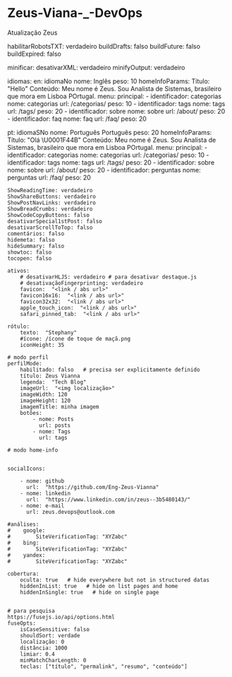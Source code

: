 # Zeus-Viana-_-DevOps
Atualização Zeus

habilitarRobotsTXT: verdadeiro
buildDrafts: falso
buildFuture: falso
buildExpired: falso

minificar:
    desativarXML: verdadeiro
    minifyOutput: verdadeiro

idiomas:
  en:
    idiomaNo nome: Inglês
    peso: 10
    homeInfoParams:
      Título:  "Hello" 
      Conteúdo: Meu nome é Zeus. Sou Analista de Sistemas, brasileiro que mora em Lisboa POrtugal.
    menu:
      principal:
        - identificador: categorias
          nome: categorias
          url: /categorias/
          peso: 10
        - identificador: tags
          nome: tags
          url: /tags/
          peso: 20
        - identificador: sobre
          nome: sobre
          url: /about/
          peso: 20
        - identificador: faq
          nome: faq
          url: /faq/
          peso: 20

  pt:
    idiomaSNo nome: Português Português
    peso: 20
    homeInfoParams:
      Título:  "Olá \U0001F44B" 
      Conteúdo: Meu nome é Zeus. Sou Analista de Sistemas, brasileiro que mora em Lisboa POrtugal.
    menu:
      principal:
        - identificador: categorias
          nome: categorias
          url: /categorias/
          peso: 10
        - identificador: tags
          nome: tags
          url: /tags/
          peso: 20
        - identificador: sobre
          nome: sobre
          url: /about/
          peso: 20
        - identificador: perguntas
          nome: perguntas
          url: /faq/
          peso: 20


    ShowReadingTime: verdadeiro
    ShowShareButtons: verdadeiro
    ShowPostNavLinks: verdadeiro
    ShowBreadCrumbs: verdadeiro
    ShowCodeCopyButtons: falso
    desativarSpecial1stPost: falso
    desativarScrollToTop: falso
    comentários: falso
    hidemeta: falso
    hideSummary: falso
    showtoc: falso
    tocopen: falso

    ativos:
        # desativarHLJS: verdadeiro # para desativar destaque.js
        # desativaçãoFingerprinting: verdadeiro
        favicon:  "<link / abs url>" 
        favicon16x16:  "<link / abs url>" 
        favicon32x32:  "<link / abs url>" 
        apple_touch_icon:  "<link / abs url>" 
        safari_pinned_tab:  "<link / abs url>" 

    rótulo:
        texto:  "Stephany" 
        #ícone: /ícone de toque de maçã.png
        iconHeight: 35

    # modo perfil
    perfilMode:
        habilitado: falso   # precisa ser explicitamente definido
        título: Zeus Vianna
        legenda:  "Tech Blog" 
        imageUrl:  "<img localização>" 
        imageWidth: 120
        imageHeight: 120
        imagemTitle: minha imagem
        botões:
            - nome: Posts
              url: posts
            - nome: Tags
              url: tags

    # modo home-info
   

    socialIcons:
 
        - nome: github
          url:  "https://github.com/Eng-Zeus-Vianna" 
        - nome: linkedin
          url:  "https://www.linkedin.com/in/zeus--3b5480143/" 
        - nome: e-mail
          url: zeus.devops@outlook.com

    #análises:
    #    google:
    #        SiteVerificationTag: "XYZabc"
    #    bing:
    #        SiteVerificationTag: "XYZabc"
    #    yandex:
    #        SiteVerificationTag: "XYZabc"

    cobertura:
        oculta: true   # hide everywhere but not in structured datas
        hiddenInList: true   # hide on list pages and home
        hiddenInSingle: true   # hide on single page


    # para pesquisa
    https://fusejs.io/api/options.html
    fuseOpts:
        isCaseSensitive: falso
        shouldSort: verdade
        localização: 0
        distância: 1000
        limiar: 0.4
        minMatchCharLength: 0
        teclas: ["título", "permalink", "resumo", "conteúdo"]
